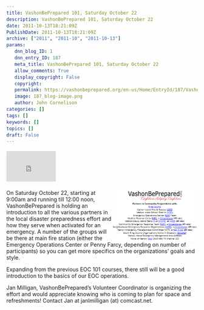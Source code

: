 ```yaml
---
title: VashonBePrepared 101, Saturday October 22
description: VashonBePrepared 101, Saturday October 22
date: 2011-10-13T18:21:09Z
PublishDate: 2011-10-13T18:21:09Z
archive: ["2011", "2011-10", "2011-10-13"]
params:
   dnn_blog_ID: 1
   dnn_entry_ID: 187
   meta_title: VashonBePrepared 101, Saturday October 22
   allow_comments: True
   display_copyright: False
   copyright: 
   permalink: https://vashonbeprepared.org/en-us/Home/EntryId/187/VashonBePrepared-101-Saturday-October-22
   image: 187_blog-image.png
   author: John Cornelison
categories: []
tags: []
keywords: []
topics: []
draft: False
---
```


<div class="wlWriterHeaderFooter" style="float:none; margin:0px; padding:4px 0px 4px 0px;"><iframe src="http://www.facebook.com/widgets/like.php?href=http://vashoneoc.org/Blogs/VashonPreparedness/tabid/164/EntryId/187/VashonBePrepared-101-Saturday-October-22.aspx" scrolling="no" frameborder="0" style="border:none; width:130px; height:80px"></iframe></div><p style="text-align: right"><a href="/images/dnnBlog/1/184/Windows-Live-Writer-0369d06f8cf1_B5C3-VBP_%26_Partners_4.gif"><img style="width: 225px; float: right; height: 135px" alt="VashonBePrepared&#39;s partners" src="/images/dnnBlog/1/VBP%20&amp;%20Partners.gif" /></a></p>  <p>On Saturday October 22, starting at 9:00am and running till 12:00 noon, VashonBePrepared is holding an introduction to all the various partners in the local disaster preparedness effort and how they serve when activated for an emergency. A number of the groups will be there at main fire station (either the Emergency Operations Center or Penny Farcy, depending on number of participants) so you can get more specifics on the organizations’ goals and style.</p>  <p>Expanding from the previous EOC 101 courses, there still will be a good introduction to the basics of our EOC operations.</p>  <p>Jan Milligan, VashonBePrepared’s Volunteer Coordinator is organizing the effort and would appreciate knowing who is coming to plan for space and refreshments! Contact Jan at janlmilligan (at) comcast.net.</p>
